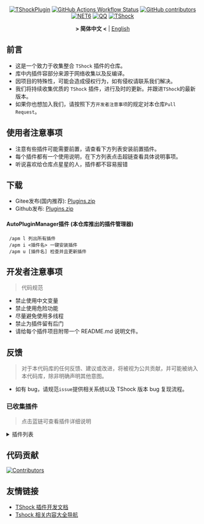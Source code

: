 <div align = "center">

[![TShockPlugin](https://socialify.git.ci/UnrealMultiple/TShockPlugin/image?description=1&descriptionEditable=A%20TShock%20Chinese%20Plugin%20Collection%20Repository&forks=1&issues=1&language=1&logo=https%3A%2F%2Fgithub.com%2FUnrealMultiple%2FTShockPlugin%2Fblob%2Fmaster%2Ficon.png%3Fraw%3Dtrue&name=1&pattern=Circuit%20Board&pulls=1&stargazers=1&theme=Auto)](https://github.com/UnrealMultiple/TShockPlugin)
[![GitHub Actions Workflow Status](https://img.shields.io/github/actions/workflow/status/UnrealMultiple/TShockPlugin/.github%2Fworkflows%2Fbuild.yml)](https://github.com/UnrealMultiple/TShockPlugin/actions)
[![GitHub contributors](https://img.shields.io/github/contributors/UnrealMultiple/TShockPlugin?style=flat)](https://github.com/UnrealMultiple/TShockPlugin/graphs/contributors)
[![NET6](https://img.shields.io/badge/Core-%20.NET_6-blue)](https://dotnet.microsoft.com/zh-cn/)
[![QQ](https://img.shields.io/badge/QQ-EB1923?logo=tencent-qq&logoColor=white)](https://qm.qq.com/cgi-bin/qm/qr?k=54tOesIU5g13yVBNFIuMBQ6AzjgE6f0m&jump_from=webapi&authKey=6jzafzJEqQGzq7b2mAHBw+Ws5uOdl83iIu7CvFmrfm/Xxbo2kNHKSNXJvDGYxhSW)
[![TShock](https://img.shields.io/badge/TShock5.2.0-2B579A.svg?&logo=TShock&logoColor=white)](https://github.com/Pryaxis/TShock)

**&gt; 简体中文 &lt;** | [English](README_en.md)

</div>

## 前言
- 这是一个致力于收集整合 `TShock` 插件的仓库。
- 库中内插件容部分来源于网络收集以及反编译。
- 因项目的特殊性，可能会造成侵权行为，如有侵权请联系我们解决。
- 我们将持续收集优质的 `TShock` 插件，进行及时的更新。并跟进`TShock`的最新版本。
- 如果你也想加入我们，请按照下方`开发者注意事项`的规定对本仓库`Pull Request`。


## 使用者注意事项

- 注意有些插件可能需要前置，请查看下方列表安装前置插件。
- 每个插件都有一个使用说明，在下方列表点击超链查看具体说明事项。
- 听说喜欢给仓库点星星的人，插件都不容易报错

## 下载

- Gitee发布(国内推荐): [Plugins.zip](https://gitee.com/kksjsj/TShockPlugin/releases/download/V1.0.0.0/Plugins.zip)
- Github发布: [Plugins.zip](https://github.com/UnrealMultiple/TShockPlugin/releases/download/V1.0.0.0/Plugins.zip)

#### AutoPluginManager插件 (本仓库推出的插件管理器)  
     /apm l 列出所有插件  
     /apm i <插件名> 一键安装插件  
     /apm u [插件名] 检查并且更新插件  

## 开发者注意事项

> 代码规范

- 禁止使用中文变量
- 禁止使用危险功能
- 尽量避免使用多线程
- 禁止为插件留有后门
- 请给每个插件项目附带一个 README.md 说明文件。

## 反馈

> 对于本代码库的任何反馈、建议或改进，将被视为公共贡献，并可能被纳入本代码库，除非明确声明其他意图。

- 如有 bug，请规范`issue`提供相关系统以及 TShock 版本 bug 复现流程。

### 已收集插件

> 点击蓝链可查看插件详细说明

<Details>
<Summary>插件列表</Summary>

|                                              名称                                              |             插件说明              |                                                                          前置                                                                           |
|:--------------------------------------------------------------------------------------------:|:-----------------------------:|:-----------------------------------------------------------------------------------------------------------------------------------------------------:|
|                     [AutoPluginManager](src/AutoPluginManager/README.md)                     |           一键自动更新插件            |                                                                           无                                                                           |
|     [Chireiden.TShock.Omni](https://github.com/sgkoishi/yaaiomni/blob/master/README.md)      | 恋恋工具箱核心,用于修复各种TShock问题 (建议安装) |                                                                           无                                                                           |
|   [Chireiden.TShock.Omni.Misc](https://github.com/sgkoishi/yaaiomni/blob/master/README.md)   |            恋恋工具箱扩展            |                                                                 Chireiden.TShock.Omni                                                                 |
|                          [ChattyBridge](src/ChattyBridge/README.md)                          |            用于跨服聊天             |                                                                           无                                                                           |
|                          [EconomicsAPI](src/EconomicsAPI/README.md)                          |            经济插件前置             |                                                                           无                                                                           |
|                         [Economics.RPG](src/Economics.RPG/README.md)                         |              RPG              |                                                      [EconomicsAPI](src/EconomicsAPI/README.md)                                                       |
|                  [Economics.WeaponPlus](src/Economics.WeaponPlus/README.md)                  |             强化武器              |                                                      [EconomicsAPI](src/EconomicsAPI/README.md)                                                       |
|                        [Economics.Deal](src/Economics.RPG/README.md)                         |             交易插件              |                                                      [EconomicsAPI](src/EconomicsAPI/README.md)                                                       |
|                        [Economics.Shop](src/Economics.Shop/README.md)                        |             商店插件              | [EconomicsAPI](src/EconomicsAPI/README.md)<br>[Economics.RPG](src/https://github.com/UnrealMultiple/TShockPlugin/blob/master/Economics.RPG/README.md) |
|                       [Economics.Skill](src/Economics.Skill/README.md)                       |             技能插件              | [EconomicsAPI](src/EconomicsAPI/README.md)<br>[Economics.RPG](src/https://github.com/UnrealMultiple/TShockPlugin/blob/master/Economics.RPG/README.md) |
|                      [Economics.Regain](src/Economics.Regain/README.md)                      |             物品回收              |                                                      [EconomicsAPI](src/EconomicsAPI/README.md)                                                       |
|                  [Economics.Projectile](src/Economics.Projectile/README.md)                  |             自定义弹幕             |                              [EconomicsAPI](src/EconomicsAPI/README.md)<br>[Economics.RPG](src/Economics.RPG/README.md)                               |
|                         [Economics.NPC](src/Economics.NPC/README.md)                         |            自定义怪物奖励            |                                                      [EconomicsAPI](src/EconomicsAPI/README.md)                                                       |
|                        [Economics.Task](src/Economics.Task/README.md)                        |             任务插件              | [EconomicsAPI](src/EconomicsAPI/README.md)<br>[Economics.RPG](src/https://github.com/UnrealMultiple/TShockPlugin/blob/master/Economics.RPG/README.md) |
|                           [CreateSpawn](src/CreateSpawn/README.md)                           |            出生点建筑生成            |                                                                           无                                                                           |
|                         [AutoBroadcast](src/AutoBroadcast/README.md)                         |             自动广播              |                                                                           无                                                                           |
|                              [AutoTeam](src/AutoTeam/README.md)                              |             自动队伍              |                                                                           无                                                                           |
|                         [BridgeBuilder](src/BridgeBuilder/README.md)                         |             快速铺桥              |                                                                           无                                                                           |
|                     [OnlineGiftPackage](src/OnlineGiftPackage/README.md)                     |             在线礼包              |                                                                           无                                                                           |
|                          [LifemaxExtra](src/LifemaxExtra/README.md)                          |           吃更多生命果/水晶           |                                                                           无                                                                           |
|                       [DisableMonsLoot](src/DisableMonsLoot/README.md)                       |             禁怪物掉落             |                                                                           无                                                                           |
|                             [PermaBuff](src/PermaBuff/README.md)                             |            永久 Buff            |                                                                           无                                                                           |
|                          [ShortCommand](src/ShortCommand/README.md)                          |             简短指令              |                                                                           无                                                                           |
|                           [ProgressBag](src/ProgressBag/README.md)                           |             进度礼包              |                                                                           无                                                                           |
|                           [CriticalHit](src/CriticalHit/README.md)                           |             击打提示              |                                                                           无                                                                           |
|                                  [Back](src/Back/README.md)                                  |             死亡回溯              |                                                                           无                                                                           |
|                                [BanNpc](src/BanNpc/README.md)                                |            阻止怪物生成             |                                                                           无                                                                           |
|                              [MapTeleport](src/MapTp/README.md)                              |            双击大地图传送            |                                                                           无                                                                           |
|                           [RandReSpawn](src/RandRespawn/README.md)                           |             随机出生点             |                                                                           无                                                                           |
|                                 [CGive](src/CGive/README.md)                                 |             离线命令              |                                                                           无                                                                           |
|                           [RainbowChat](src/RainbowChat/README.md)                           |           每次说话颜色不一样           |                                                                           无                                                                           |
|                       [NormalDropsBags](src/NormalDropsBags/README.md)                       |            普通难度宝藏袋            |                                                                           无                                                                           |
|             [DisableSurfaceProjectiles](src/DisableSurfaceProjectiles/README.md)             |             禁地表弹幕             |                                                                           无                                                                           |
|                        [RecipesBrowser](src/RecipesBrowser/README.md)                        |              合成表              |                                                                           无                                                                           |
|                         [DisableGodMod](src/DisableGodMod/README.md)                         |            阻止玩家无敌             |                                                                           无                                                                           |
|                          [TownNPCHomes](src/TownNPCHomes/README.md)                          |           NPC 快速回家            |                                                                           无                                                                           |
|                            [RegionView](src/RegionView/README.md)                            |            显示区域边界             |                                                                           无                                                                           |
|                               [Noagent](src/Noagent/README.md)                               |          禁止代理 ip 进入           |                                                                           无                                                                           |
|                        [SwitchCommands](src/SwitchCommands/README.md)                        |            区域执行指令             |                                                                           无                                                                           |
|                           [GolfRewards](src/GolfRewards/README.md)                           |             高尔夫奖励             |                                                                           无                                                                           |
|                              [DataSync](src/DataSync/README.md)                              |             进度同步              |                                                                           无                                                                           |
|                      [ProgressRestrict](src/ProgressRestrict/README.md)                      |             超进度检测             |                                                          [DataSync](src/DataSync/README.md)                                                           |
|                           [PacketsStop](src/PacketsStop/README.md)                           |             数据包拦截             |                                                                           无                                                                           |
|                             [DeathDrop](src/DeathDrop/README.md)                             |        怪物死亡随机和自定义掉落物品         |                                                                           无                                                                           |
|                          [DTEntryBlock](src/DTEntryBlock/README.md)                          |           阻止进入地牢或神庙           |                                                                           无                                                                           |
|                         [PerPlayerLoot](src/PerPlayerLoot/README.md)                         |           玩家战利品单独箱子           |                                                                           无                                                                           |
|                                 [PvPer](src/PvPer/README.md)                                 |             决斗系统              |                                                                           无                                                                           |
|                        [DumpTerrariaID](src/DumpTerrariaID/README.md)                        |             输出 ID             |                                                                           无                                                                           |
|                       [DamageStatistic](src/DamageStatistic/README.md)                       |             伤害统计              |                                                                           无                                                                           |
|                      [AdditionalPylons](src/AdditionalPylons/README.md)                      |            放置更多晶塔             |                                                                           无                                                                           |
|                               [History](src/History/README.md)                               |            历史图格记录             |                                                                           无                                                                           |
|                         [Invincibility](src/Invincibility/README.md)                         |             限时无敌              |                                                                           无                                                                           |
|                                [Ezperm](src/Ezperm/README.md)                                |             批量改权限             |                                                                           无                                                                           |
|                             [AutoClear](src/Autoclear/README.md)                             |            智能自动扫地             |                                                                           无                                                                           |
|                        [EssentialsPlus](src/EssentialsPlus/README.md)                        |            更多管理指令             |                                                                           无                                                                           |
|                            [ShowArmors](src/ShowArmors/README.md)                            |             展示装备栏             |                                                                           无                                                                           |
|                             [VeinMiner](src/VeinMiner/README.md)                             |             连锁挖矿              |                                                                           无                                                                           |
|                    [PersonalPermission](src/PersonalPermission/README.md)                    |           为玩家单独设置权限           |                                                                           无                                                                           |
|                         [ItemPreserver](src/ItemPreserver/README.md)                         |            指定物品不消耗            |                                                                           无                                                                           |
|                    [SimultaneousUseFix](src/SimultaneousUseFix/README.md)                    |        解决卡双锤卡星旋机枪之类的问题        |                                      [Chireiden.TShock.Omni](src/https://github.com/sgkoishi/yaaiomni/releases)                                       |
|                            [Challenger](src/Challenger/README.md)                            |             挑战者模式             |                                                                           无                                                                           |
|                          [MiniGamesAPI](src/MiniGamesAPI/README.md)                          |           豆沙小游戏 API           |                                                                           无                                                                           |
|                           [BuildMaster](src/BuildMaster/README.md)                           |         豆沙小游戏·建筑大师模式          |                                                      [MiniGamesAPI](src/MiniGamesAPI/README.md)                                                       |
|                         [JourneyUnlock](src/JourneyUnlock/README.md)                         |            解锁旅途物品             |                                                                           无                                                                           |
|                           [ListPlugins](src/ListPlugins/README.md)                           |             查已装插件             |                                                                           无                                                                           |
|                               [BagPing](src/BagPing/README.md)                               |           地图上标记宝藏袋            |                                                                           无                                                                           |
|                           [ServerTools](src/ServerTools/README.md)                           |            服务器管理工具            |                                                                           无                                                                           |
|                              [Platform](src/Platform/README.md)                              |            判断玩家设备             |                                                                           无                                                                           |
|                                [CaiLib](src/CaiLib/README.md)                                |           Cai 的前置库            |                                                                           无                                                                           |
|                           [GenerateMap](src/GenerateMap/README.md)                           |            生成地图图片             |                                                            [CaiLib](src/CaiLib/README.md)                                                             |
|                         [RestInventory](src/RestInventory/README.md)                         |        提供 REST 查询背包接口         |                                                                           无                                                                           |
|                    [WikiLangPackLoader](src/WikiLangPackLoader/README.md)                    |        为服务器加载 Wiki 语言包        |                                                                           无                                                                           |
|                              [HelpPlus](src/HelpPlus/README.md)                              |         修复和增强 Help 命令         |                                                                           无                                                                           |
|                                [CaiBot](src/CaiBot/README.md)                                |          CaiBot 适配插件          |                                                                         自带前置                                                                          |
|                           [HouseRegion](src/HouseRegion/README.md)                           |             圈地插件              |                                                                           无                                                                           |
|                            [SignInSign](src/SignInSign/README.md)                            |            告示牌登录插件            |                                                                           无                                                                           |
|                    [WeaponPlusCostCoin](src/WeaponPlusCostCoin/README.md)                    |            武器强化钱币版            |                                                                           无                                                                           |
|                               [Respawn](src/Respawn/README.md)                               |             原地复活              |                                                                           无                                                                           |
|                           [EndureBoost](src/EndureBoost/README.md)                           |        物品一定数量后长时间buff         |                                                                           无                                                                           |
|                   [AnnouncementBoxPlus](src/AnnouncementBoxPlus/README.md)                   |            广播盒功能强化            |                                                                           无                                                                           |
|                            [ConsoleSql](src/ConsoleSql/README.md)                            |        允许你在控制台执行SQL语句         |                                                                           无                                                                           |
|                      [ProgressControl](src/ProgressControls/README.md)                       |         计划书（自动化控制服务器）         |                                                                           无                                                                           |
|                              [RealTime](src/RealTime/README.md)                              |         使服务器内时间同步现实时间         |                                                                           无                                                                           |
|                             [GoodNight](src/GoodNight/README.md)                             |              宵禁               |                                                                           无                                                                           |
|                           [Musicplayer](src/MusicPlayer/README.md)                           |            简易音乐播放器            |                                                                           无                                                                           |
|                           [TimerKeeper](src/TimerKeeper/README.md)                           |            保存计时器状态            |                                                                           无                                                                           |
|                             [Chameleon](src/Chameleon/README.md)                             |             进服前登录             |                                                                           无                                                                           |
|                              [SpclPerm](src/SpclPerm/README.md)                              |             服主特权              |                                                                           无                                                                           |
|                          [MonsterRegen](src/MonsterRegen/README.md)                          |            怪物进度回血             |                                                                           无                                                                           |
|                        [HardPlayerDrop](src/HardPlayerDrop/README.md)                        |           硬核死亡掉生命水晶           |                                                                           无                                                                           |
|                            [ReFishTask](src/ReFishTask/README.md)                            |           自动刷新渔夫任务            |                                                                           无                                                                           |
|                             [Sandstorm](src/Sandstorm/README.md)                             |             切换沙尘暴             |                                                                           无                                                                           |
|                       [RandomBroadcast](src/RandomBroadcast/README.md)                       |             随机广播              |                                                                           无                                                                           |
|                                [BedSet](src/BedSet/README.md)                                |           设置并记录重生点            |                                                                           无                                                                           |
|                          [ConvertWorld](src/ConvertWorld/README.md)                          |          击败怪物转换世界物品           |                                                                           无                                                                           |
|                        [AutoStoreItems](src/AutoStoreItems/README.md)                        |             自动储存              |                                                                           无                                                                           |
|                      [ZHIPlayerManager](src/ZHIPlayerManager/README.md)                      |          zhi的玩家管理插件           |                                                                           无                                                                           |
|                            [SpawnInfra](src/SpawnInfra/README.md)                            |            生成基础建设             |                                                                           无                                                                           |
|                              [CNPCShop](src/CNPCShop/README.md)                              |           自定义NPC商店            |                                                                           无                                                                           |
|                       [SessionSentinel](src/SessionSentinel/README.md)                       |        处理长时间不发送数据包的玩家         |                                                                           无                                                                           |
|                       [TeleportRequest](src/TeleportRequest/README.md)                       |             传送请求              |                                                                           无                                                                           |
|                        [CaiRewardChest](src/CaiRewardChest/README.md)                        |    将自然生成的箱子变为所有人都可以领一次的奖励箱    |                                                                           无                                                                           |
|                 [CaiCustomEmojiCommand](src/CaiCustomEmojiCommand/README.md)                 |            自定义表情命令            |                                                                           无                                                                           |
|                       [BetterWhitelist](src/BetterWhitelist/README.md)                       |             白名单插件             |                                                                           无                                                                           |
|                             [AutoReset](src/AutoReset/README.md)                             |            完全自动重置             |                                                                           无                                                                           |
|                          [SmartRegions](src/SmartRegions/README.md)                          |             智能区域              |                                                                           无                                                                           |
|                   [ProxyProtocolSocket](src/ProxyProtocolSocket/README.md)                   |     接受 proxy protocol 协议      |                                                                           无                                                                           |
|                       [UnseenInventory](src/UnseenInventory/README.md)                       |       允许服务器端生成“无法获取”的物品       |                                                                           无                                                                           |
|                          [ChestRestore](src/ChestRestore/README.md)                          |            资源服无限物品            |                                                                           无                                                                           |
|      [FishShop](https://github.com/UnrealMultiple/TShockFishShop/blob/master/README.md)      |              鱼店               |                                                                           无                                                                           |
| [PlayerManager](https://github.com/UnrealMultiple/TShockPlayerManager/blob/master/README.md) |         Hufang的玩家管理器          |                                                                           无                                                                           |
|   [WorldModify](https://github.com/UnrealMultiple/TShockWorldModify/blob/master/README.md)   |      世界编辑器,可以修改大部分的世界参数       |                                                                           无                                                                           |
|                     [StatusTextManager](src/StatusTextManager/README.md)                     |          PC端模板文本管理插件          |                                                                           无                                                                           |

</Details>

## 代码贡献

[![Contributors](https://stats.deeptrain.net/contributor/UnrealMultiple/TShockPlugin)](https://github.com/UnrealMultiple/TShockPlugin/graphs/contributors)

## 友情链接

- [TShock 插件开发文档](https://github.com/ACaiCat/TShockPluginDocument)
- [Tshock 相关内容大全导航](https://github.com/UnrealMultiple/Tshock-nav)
